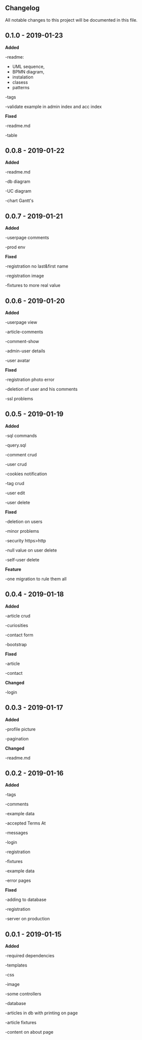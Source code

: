 ﻿
## Changelog

All notable changes to this project will be documented in this file.

## 0.1.0 - 2019-01-23

**Added**

-readme: 
* UML sequence, 
* BPMN diagram,
* instalation
* clasess
* patterns

-tags 

-validate example in admin index and acc index

**Fixed**

-readme.md

-table


## 0.0.8 - 2019-01-22

**Added**

-readme.md

-db diagram

-UC diagram 

-chart Gantt's


## 0.0.7 - 2019-01-21

**Added**

-userpage comments

-prod env

**Fixed**

-registration no last&first name

-registration image

-fixtures to more real value

## 0.0.6 - 2019-01-20

**Added**

-userpage view

-article-comments

-comment-show

-admin-user details

-user avatar

**Fixed**

-registration photo error

-deletion of user and his comments

-ssl problems


## 0.0.5 - 2019-01-19

**Added**

-sql commands

-query.sql

-comment crud

-user crud

-cookies notification

-tag crud

-user edit

-user delete

**Fixed**

-deletion on users

-minor problems

-security https>http

-null value on user delete

-self-user delete

**Feature**

-one migration to rule them all

## 0.0.4 - 2019-01-18

**Added**

-article crud

-curiosities

-contact form

-bootstrap


**Fixed**

-article

-contact

**Changed**

-login

## 0.0.3 - 2019-01-17

**Added**

-profile picture

-pagination

**Changed**

-readme.md

## 0.0.2 - 2019-01-16

**Added**

-tags

-comments

-example data

-accepted Terms At

-messages

-login

-registration

-fixtures

-example data

-error pages 

**Fixed**

-adding to database

-registration

-server on production

## 0.0.1 - 2019-01-15

**Added**

-required dependencies

-templates

-css

-image

-some controllers

-database

-articles in db with printing on page

-article fixtures

-content on about page


